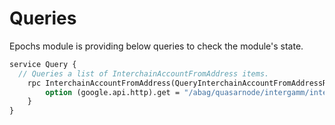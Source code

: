 <!--
order: 4
-->

# Queries

Epochs module is providing below queries to check the module's state.

```protobuf
service Query {
  // Queries a list of InterchainAccountFromAddress items.
	rpc InterchainAccountFromAddress(QueryInterchainAccountFromAddressRequest) returns (QueryInterchainAccountFromAddressResponse) {
		option (google.api.http).get = "/abag/quasarnode/intergamm/interchain_account_from_address";
	}
}
```
